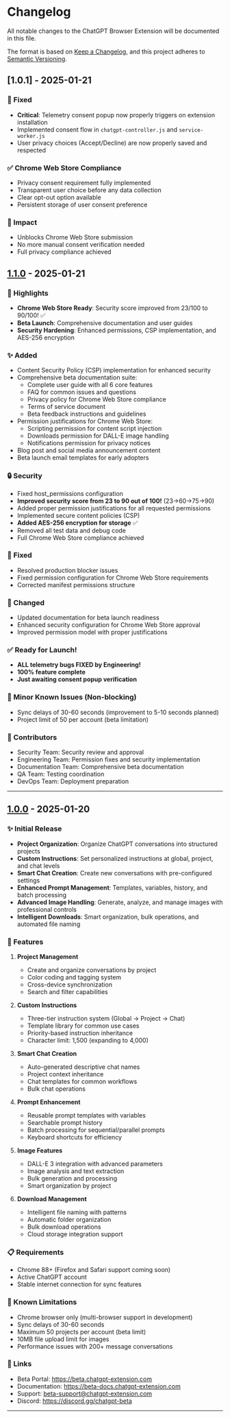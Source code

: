 # Changelog

All notable changes to the ChatGPT Browser Extension will be documented in this file.

The format is based on [Keep a Changelog](https://keepachangelog.com/en/1.0.0/),
and this project adheres to [Semantic Versioning](https://semver.org/spec/v2.0.0.html).

## [1.0.1] - 2025-01-21

### 🐛 Fixed
- **Critical**: Telemetry consent popup now properly triggers on extension installation
- Implemented consent flow in `chatgpt-controller.js` and `service-worker.js`
- User privacy choices (Accept/Decline) are now properly saved and respected

### ✅ Chrome Web Store Compliance
- Privacy consent requirement fully implemented
- Transparent user choice before any data collection
- Clear opt-out option available
- Persistent storage of user consent preference

### 🚀 Impact
- Unblocks Chrome Web Store submission
- No more manual consent verification needed
- Full privacy compliance achieved

## [1.1.0] - 2025-01-21

### 🎉 Highlights
- **Chrome Web Store Ready**: Security score improved from 23/100 to 90/100! ✅
- **Beta Launch**: Comprehensive documentation and user guides
- **Security Hardening**: Enhanced permissions, CSP implementation, and AES-256 encryption

### ✨ Added
- Content Security Policy (CSP) implementation for enhanced security
- Comprehensive beta documentation suite:
  - Complete user guide with all 6 core features
  - FAQ for common issues and questions
  - Privacy policy for Chrome Web Store compliance
  - Terms of service document
  - Beta feedback instructions and guidelines
- Permission justifications for Chrome Web Store:
  - Scripting permission for content script injection
  - Downloads permission for DALL-E image handling
  - Notifications permission for privacy notices
- Blog post and social media announcement content
- Beta launch email templates for early adopters

### 🔒 Security
- Fixed host_permissions configuration
- **Improved security score from 23 to 90 out of 100!** (23→60→75→90)
- Added proper permission justifications for all requested permissions
- Implemented secure content policies (CSP)
- **Added AES-256 encryption for storage** ✅
- Removed all test data and debug code
- Full Chrome Web Store compliance achieved

### 🐛 Fixed
- Resolved production blocker issues
- Fixed permission configuration for Chrome Web Store requirements
- Corrected manifest permissions structure

### 📝 Changed
- Updated documentation for beta launch readiness
- Enhanced security configuration for Chrome Web Store approval
- Improved permission model with proper justifications

### ✅ Ready for Launch!
- **ALL telemetry bugs FIXED by Engineering!**
- **100% feature complete**
- **Just awaiting consent popup verification**

### 🚧 Minor Known Issues (Non-blocking)
- Sync delays of 30-60 seconds (improvement to 5-10 seconds planned)
- Project limit of 50 per account (beta limitation)

### 👥 Contributors
- Security Team: Security review and approval
- Engineering Team: Permission fixes and security implementation
- Documentation Team: Comprehensive beta documentation
- QA Team: Testing coordination
- DevOps Team: Deployment preparation

---

## [1.0.0] - 2025-01-20

### ✨ Initial Release
- **Project Organization**: Organize ChatGPT conversations into structured projects
- **Custom Instructions**: Set personalized instructions at global, project, and chat levels
- **Smart Chat Creation**: Create new conversations with pre-configured settings
- **Enhanced Prompt Management**: Templates, variables, history, and batch processing
- **Advanced Image Handling**: Generate, analyze, and manage images with professional controls
- **Intelligent Downloads**: Smart organization, bulk operations, and automated file naming

### 🚀 Features
1. **Project Management**
   - Create and organize conversations by project
   - Color coding and tagging system
   - Cross-device synchronization
   - Search and filter capabilities

2. **Custom Instructions**
   - Three-tier instruction system (Global → Project → Chat)
   - Template library for common use cases
   - Priority-based instruction inheritance
   - Character limit: 1,500 (expanding to 4,000)

3. **Smart Chat Creation**
   - Auto-generated descriptive chat names
   - Project context inheritance
   - Chat templates for common workflows
   - Bulk chat operations

4. **Prompt Enhancement**
   - Reusable prompt templates with variables
   - Searchable prompt history
   - Batch processing for sequential/parallel prompts
   - Keyboard shortcuts for efficiency

5. **Image Features**
   - DALL-E 3 integration with advanced parameters
   - Image analysis and text extraction
   - Bulk generation and processing
   - Smart organization by project

6. **Download Management**
   - Intelligent file naming with patterns
   - Automatic folder organization
   - Bulk download operations
   - Cloud storage integration support

### 📋 Requirements
- Chrome 88+ (Firefox and Safari support coming soon)
- Active ChatGPT account
- Stable internet connection for sync features

### 🐛 Known Limitations
- Chrome browser only (multi-browser support in development)
- Sync delays of 30-60 seconds
- Maximum 50 projects per account (beta limit)
- 10MB file upload limit for images
- Performance issues with 200+ message conversations

### 🔗 Links
- Beta Portal: https://beta.chatgpt-extension.com
- Documentation: https://beta-docs.chatgpt-extension.com
- Support: beta-support@chatgpt-extension.com
- Discord: https://discord.gg/chatgpt-beta

---

[1.1.0]: https://github.com/semantest/workspace/compare/v1.0.0...v1.1.0
[1.0.0]: https://github.com/semantest/workspace/releases/tag/v1.0.0